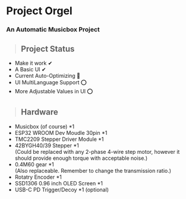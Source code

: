 # Project Orgel
### An Automatic Musicbox Project  

>## Project Status 
* Make it work  ✔
* A Basic UI    ✔
* Current Auto-Optimizing   🚧
* UI MultiLanguage Support  ⭕
* More Adjustable Values in UI ⭕

>## Hardware
* Musicbox (of course) *1
* ESP32 WROOM Dev Moudle 30pin *1
* TMC2209 Stepper Driver Module *1
* 42BYGH40/39 Stepper *1  
 (Could be replaced with any 2-phase 4-wire step motor, however it should provide enough torque with acceptable noise.)
* 0.4M60 gear   *1   
 (Also replaceable. Remember to change the transmission ratio.)
* Rotatry Encoder *1
* SSD1306 0.96 inch OLED Screen *1
* USB-C PD Trigger/Decoy *1         (optional)